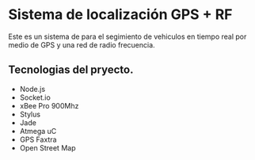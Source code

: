 # Sistema de localización GPS + RF

Este es un sistema de para el segimiento de vehiculos en tiempo real por medio de GPS y una red de radio frecuencia.


## Tecnologias del pryecto.

- Node.js
- Socket.io
- xBee Pro 900Mhz
- Stylus
- Jade
- Atmega uC
- GPS Faxtra
- Open Street Map
